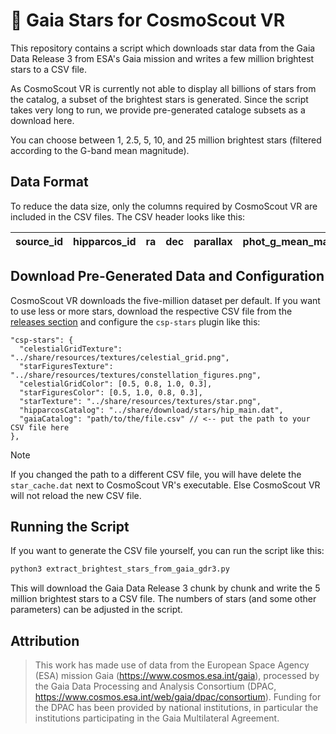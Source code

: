 # 🌟 Gaia Stars for CosmoScout VR

This repository contains a script which downloads star data from the Gaia Data Release 3 from ESA's Gaia mission and writes a few million brightest stars to a CSV file.

As CosmoScout VR is currently not able to display all billions of stars from the catalog, a subset of the brightest stars is generated.
Since the script takes very long to run, we provide pre-generated cataloge subsets as a download here.

You can choose between 1, 2.5, 5, 10, and 25 million brightest stars (filtered according to the G-band mean magnitude).

## Data Format

To reduce the data size, only the columns required by CosmoScout VR are included in the CSV files.
The CSV header looks like this:

| source_id | hipparcos_id | ra  | dec | parallax | phot_g_mean_mag | bp_rp |
| --------- | ------------ | --- | --- | -------- | --------------- | ----- |

## Download Pre-Generated Data and Configuration

CosmoScout VR downloads the five-million dataset per default.
If you want to use less or more stars, download the respective CSV file from the [releases section](https://github.com/cosmoscout/gaia-stars/releases) and configure the `csp-stars` plugin like this:

```json5
"csp-stars": {
  "celestialGridTexture": "../share/resources/textures/celestial_grid.png",
  "starFiguresTexture": "../share/resources/textures/constellation_figures.png",
  "celestialGridColor": [0.5, 0.8, 1.0, 0.3],
  "starFiguresColor": [0.5, 1.0, 0.8, 0.3],
  "starTexture": "../share/resources/textures/star.png",
  "hipparcosCatalog": "../share/download/stars/hip_main.dat",
  "gaiaCatalog": "path/to/the/file.csv" // <-- put the path to your CSV file here
},
```

> [!NOTE]
> If you changed the path to a different CSV file, you will have delete the `star_cache.dat` next to CosmoScout VR's executable. Else CosmoScout VR will not reload the new CSV file.

## Running the Script

If you want to generate the CSV file yourself, you can run the script like this:

```bash
python3 extract_brightest_stars_from_gaia_gdr3.py
```

This will download the Gaia Data Release 3 chunk by chunk and write the 5 million brightest stars to a CSV file.
The numbers of stars (and some other parameters) can be adjusted in the script.

## Attribution

> This work has made use of data from the European Space Agency (ESA) mission Gaia (https://www.cosmos.esa.int/gaia), processed by the Gaia Data Processing and Analysis Consortium (DPAC, https://www.cosmos.esa.int/web/gaia/dpac/consortium). Funding for the DPAC has been provided by national institutions, in particular the institutions participating in the Gaia Multilateral Agreement.
